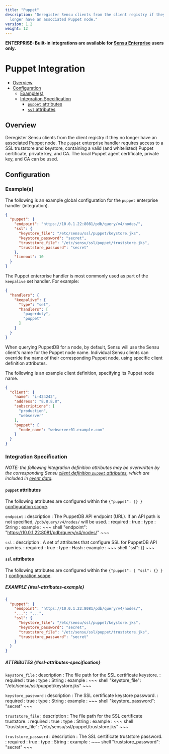```yaml
---
title: "Puppet"
description: "Deregister Sensu clients from the client registry if they no
  longer have an associated Puppet node."
version: 1.2
weight: 12
---
```


**ENTERPRISE: Built-in integrations are available for [Sensu Enterprise][1]
users only.**

# Puppet Integration

- [Overview](#overview)
- [Configuration](#configuration)
  - [Example(s)](#examples)
  - [Integration Specification](#integration-specification)
    - [`puppet` attributes](#puppet-attributes)
    - [`ssl` attributes](#ssl-attributes)

## Overview

Deregister Sensu clients from the client registry if they no longer have an
associated [Puppet][2] node. The `puppet` enterprise handler requires access to
a SSL truststore and keystore, containing a valid (and whitelisted) Puppet
certificate, private key, and CA. The local Puppet agent certificate, private
key, and CA can be used.

## Configuration

### Example(s)

The following is an example global configuration for the `puppet` enterprise
handler (integration).

~~~ json
{
  "puppet": {
    "endpoint": "https://10.0.1.22:8081/pdb/query/v4/nodes/",
    "ssl": {
      "keystore_file": "/etc/sensu/ssl/puppet/keystore.jks",
      "keystore_password": "secret",
      "truststore_file": "/etc/sensu/ssl/puppet/truststore.jks",
      "truststore_password": "secret"
    },
    "timeout": 10
  }
}
~~~

The Puppet enterprise handler is most commonly used as part of the `keepalive`
set handler. For example:

~~~ json
{
  "handlers": {
    "keepalive": {
      "type": "set",
      "handlers": [
        "pagerduty",
        "puppet"
      ]
    }
  }
}
~~~

When querying PuppetDB for a node, by default, Sensu will use the Sensu client's
name for the Puppet node name. Individual Sensu clients can override the name of
their corresponding Puppet node, using specific client definition attributes.

The following is an example client definition, specifying its Puppet node name.

~~~ json
{
  "client": {
    "name": "i-424242",
    "address": "8.8.8.8",
    "subscriptions": [
      "production",
      "webserver"
    ],
    "puppet": {
      "node_name": "webserver01.example.com"
    }
  }
}
~~~

### Integration Specification

_NOTE: the following integration definition attributes may be overwritten by
the corresponding Sensu [client definition `puppet` attributes][3], which are
included in [event data][4]._

#### `puppet` attributes

The following attributes are configured within the `{"puppet": {} }`
[configuration scope][5].

`endpoint`
: description
  : The PuppetDB API endpoint (URL). If an API path is not specified,
    `/pdb/query/v4/nodes/` will be used.
: required
  : true
: type
  : String
: example
  : ~~~ shell
    "endpoint": "https://10.0.1.22:8081/pdb/query/v4/nodes/"
    ~~~

`ssl`
: description
  : A set of attributes that configure SSL for PuppetDB API queries.
: required
  : true
: type
  : Hash
: example
  : ~~~ shell
    "ssl": {}
    ~~~

#### `ssl` attributes

The following attributes are configured within the `{"puppet": { "ssl": {} } }`
[configuration scope][3].

##### EXAMPLE {#ssl-attributes-example}

~~~ json
{
  "puppet": {
    "endpoint": "https://10.0.1.22:8081/pdb/query/v4/nodes/",
    "...": "...",
    "ssl": {
      "keystore_file": "/etc/sensu/ssl/puppet/keystore.jks",
      "keystore_password": "secret",
      "truststore_file": "/etc/sensu/ssl/puppet/truststore.jks",
      "truststore_password": "secret"
    }
  }
}
~~~

##### ATTRIBUTES {#ssl-attributes-specification}

`keystore_file`
: description
  : The file path for the SSL certificate keystore.
: required
  : true
: type
  : String
: example
  : ~~~ shell
    "keystore_file": "/etc/sensu/ssl/puppet/keystore.jks"
    ~~~

`keystore_password`
: description
  : The SSL certificate keystore password.
: required
  : true
: type
  : String
: example
  : ~~~ shell
    "keystore_password": "secret"
    ~~~

`truststore_file`
: description
  : The file path for the SSL certificate truststore.
: required
  : true
: type
  : String
: example
  : ~~~ shell
    "truststore_file": "/etc/sensu/ssl/puppet/truststore.jks"
    ~~~

`truststore_password`
: description
  : The SSL certificate truststore password.
: required
  : true
: type
  : String
: example
  : ~~~ shell
    "truststore_password": "secret"
    ~~~


[?]:  #
[1]:  /enterprise
[2]:  https://puppet.com?ref=sensu-enterprise
[3]:  ../../reference/clients.html#puppet-attributes
[4]:  ../../reference/events.html#event-data
[5]:  ../../reference/configuration.html#configuration-scopes
